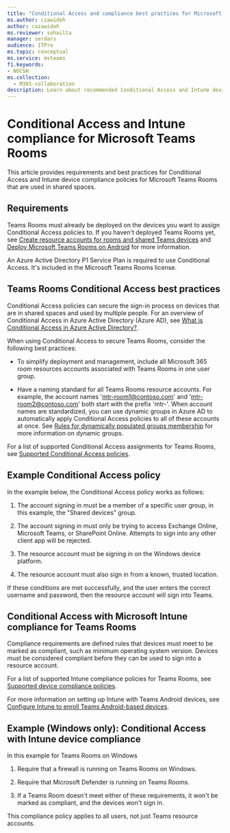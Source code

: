 ```yaml
---
title: "Conditional Access and compliance best practices for Microsoft Teams Rooms"
ms.author: czawideh
author: cazawideh
ms.reviewer: sohailta
manager: serdars
audience: ITPro
ms.topic: conceptual
ms.service: msteams
f1.keywords:
- NOCSH
ms.collection: 
  - M365-collaboration
description: Learn about recommended Conditional Access and Intune device compliance policies and best practices for Microsoft Teams Rooms.
---
```


# Conditional Access and Intune compliance for Microsoft Teams Rooms

This article provides requirements and best practices for Conditional Access and Intune device compliance policies for Microsoft Teams Rooms that are used in shared spaces.

## Requirements

Teams Rooms must already be deployed on the devices you want to assign
Conditional Access policies to. If you haven't deployed Teams Rooms yet,
see [Create resource accounts for rooms and shared Teams devices](with-office-365.md)
and [Deploy Microsoft Teams Rooms on Android](../devices/collab-bar-deploy.md)
for more information.

An Azure Active Directory P1 Service Plan is required to use Conditional
Access. It's included in the Microsoft Teams Rooms license.

## Teams Rooms Conditional Access best practices

Conditional Access policies can secure the sign-in process on devices that are in shared spaces and used by multiple people. For an overview of Conditional Access in Azure Active Directory (Azure AD), see [What is Conditional Access in Azure Active Directory?](/azure/active-directory/conditional-access/overview).

When using Conditional Access to secure Teams Rooms, consider the
following best practices:

-   To simplify deployment and management, include all Microsoft 365
    room resources accounts associated with Teams Rooms in one user
    group.

-   Have a naming standard for all Teams Rooms resource accounts. For
    example, the account names 'mtr-room1@contoso.com' and
    'mtr-room2@contoso.com' both start with the prefix 'mtr-'.
    When account names are standardized, you can use dynamic groups in Azure AD
    to automatically apply Conditional Access policies to all of these
    accounts at once. See [Rules for dynamically populated groups membership](/azure/active-directory/enterprise-users/groups-dynamic-membership) for more information on dynamic groups.

For a list of supported Conditional Access assignments for Teams Rooms, see [Supported Conditional Access policies](supported-ca-and-compliance-policies.md#supported-conditional-access-policies).

## Example Conditional Access policy

In the example below, the Conditional Access policy works as follows:

1.  The account signing in must be a member of a specific user group, in
    this example, the "Shared devices" group.

2.  The account signing in must only be trying to access Exchange
    Online, Microsoft Teams, or SharePoint Online. Attempts to sign into
    any other client app will be rejected.

3.  The resource account must be signing in on the Windows device
    platform.

4.  The resource account must also sign in from a known, trusted
    location.

If these conditions are met successfully, and the user enters the
correct username and password, then the resource account will sign into
Teams.

## Conditional Access with Microsoft Intune compliance for Teams Rooms

Compliance requirements are defined rules that devices must meet to be
marked as compliant, such as minimum operating system version. Devices
must be considered compliant before they can be used to sign into a
resource account.

For a list of supported Intune compliance policies for Teams Rooms, see [Supported device compliance policies](supported-ca-and-compliance-policies.md#supported-device-compliance-policies).

For more information on setting up Intune with Teams Android devices, see [Configure Intune to enroll Teams Android-based devices](../devices/phones-displays-deploy.md#configure-intune-to-enroll-teams-android-based-devices).

## Example (Windows only): Conditional Access with Intune device compliance

In this example for Teams Rooms on Windows

1. Require that a firewall is running on Teams Rooms on Windows.

2. Require that Microsoft Defender is running on Teams Rooms.

3. If a Teams Room doesn't meet either of these requirements, it won't be marked as compliant, and the devices won't sign in.

This compliance policy applies to all users, not just Teams resource accounts.
